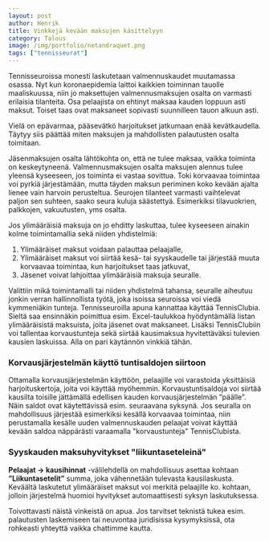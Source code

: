 ```yaml
---
layout: post
author: Henrik
title: Vinkkejä kevään maksujen käsittelyyn
category: Talous
image: /img/portfolio/netandraquet.png
tags: ["tennisseurat"]
---
```


Tennisseuroissa monesti laskutetaan valmennuskaudet muutamassa osassa. Nyt kun koronaepidemia laittoi kaikkien toiminnan tauolle maaliskuussa, niin jo maksettujen valmennusmaksujen osalta on varmasti erilaisia tilanteita. Osa pelaajista on ehtinyt maksaa kauden loppuun asti maksut. Toiset taas ovat maksaneet sopivasti suunnilleen tauon alkuun asti. 

Vielä on epävarmaa, pääsevätkö harjoitukset jatkumaan enää kevätkaudella. 
Täytyy siis päättää miten maksujen ja mahdollisten palautusten osalta toimitaan.

Jäsenmaksujen osalta lähtökohta on, että ne tulee maksaa, vaikka toiminta on keskeytyneenä. Valmennusmaksujen osalta maksujen alennus tulee yleensä kyseeseen, jos toiminta ei vastaa sovittua. Toki korvaavaa toimintaa voi pyrkiä järjestämään, mutta täyden maksun periminen koko kevään ajalta lienee vain harvoin perusteltua. Seurojen tilanteet varmasti vaihtelevat paljon sen suhteen, saako seura kuluja säästettyä. Esimerkiksi tilavuokrien, palkkojen, vakuutusten, yms osalta.

Jos ylimääräisiä maksuja on jo ehditty laskuttaa, tulee kyseeseen ainakin kolme toimintamallia sekä niiden yhdistelmiä:
1. Ylimääräiset maksut voidaan palauttaa pelaajalle,
2. Ylimääräiset maksut voi siirtää kesä- tai syyskaudelle tai järjestää muuta korvaavaa toimintaa, kun harjoitukset taas jatkuvat,
3. Jäsenet voivat lahjoittaa ylimääräisiä maksuja seuralle.

Valittiin mikä toimintamalli tai niiden yhdistelmä tahansa, seuralle aiheutuu jonkin verran hallinnollista työtä, joka isoissa seuroissa voi viedä kymmeniäkin tunteja. Tennisseuroilla apuna kannattaa käyttää TennisClubia. Sieltä saa ensinnäkin poimittua esim. Excel-taulukkoa hyödyntämällä listan ylimääräisistä maksuista, joita jäsenet ovat maksaneet. Lisäksi TennisClubiin voi tallentaa korvaustunteja sekä siirtää kausimaksua hyvitettäväksi tulevien kausien laskuissa. Alla on pari käytännön vinkkiä tähän.

### Korvausjärjestelmän käyttö tuntisaldojen siirtoon ###

Ottamalla korvausjärjestelmän käyttöön, pelaajille voi varastoida yksittäisiä harjoituskertoja, joita voi käyttää myöhemmin. Korvaustuntisaldoja voi siirtää kausilta toisille jättämällä edellisen kauden korvausjärjestelmän ”päälle”. Näin saldot ovat käytettävissä esim. seuraavana syksynä. Jos seuralla on mahdollisuus järjestää esimerkiksi kesällä korvaavaa toimintaa, niin perustamalla kesälle uuden valmennuskauden pelaajat voivat käyttää kevään saldoa näppärästi varaamalla "korvaustunteja" TennisClubista.

### Syyskauden maksuhyvitykset "liikuntaseteleinä" ###

**Pelaajat -> kausihinnat** -välilehdellä on mahdollisuus asettaa kohtaan __”Liikuntasetelit”__ summa, joka vähennetään tulevasta kausilaskusta. Keväältä laskutetut ylimääräiset maksut voi merkitä pelaajille ko. kohtaan, jolloin järjestelmä huomioi hyvitykset automaattisesti syksyn laskutuksessa.

Toivottavasti näistä vinkeistä on apua. Jos tarvitset teknistä tukea esim. palautusten laskemiseen tai neuvontaa juridisissa kysymyksissä, ota rohkeasti yhteyttä vaikka chattimme kautta.


